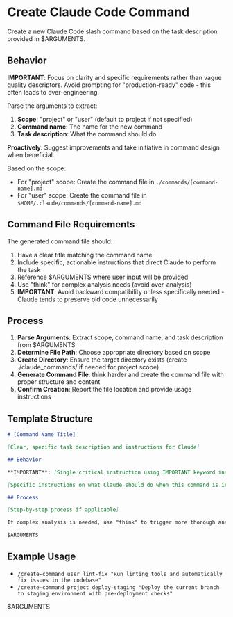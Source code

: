 # Create Claude Code Command

Create a new Claude Code slash command based on the task description provided in $ARGUMENTS.

## Behavior

**IMPORTANT**: Focus on clarity and specific requirements rather than vague quality descriptors. Avoid prompting for "production-ready" code - this often leads to over-engineering.

Parse the arguments to extract:

1. **Scope**: "project" or "user" (default to project if not specified)
2. **Command name**: The name for the new command
3. **Task description**: What the command should do

**Proactively**: Suggest improvements and take initiative in command design when beneficial.

Based on the scope:

- For "project" scope: Create the command file in `./commands/[command-name].md`
- For "user" scope: Create the command file in `$HOME/.claude/commands/[command-name].md`

## Command File Requirements

The generated command file should:

1. Have a clear title matching the command name
2. Include specific, actionable instructions that direct Claude to perform the task
3. Reference $ARGUMENTS where user input will be provided
4. Use "think" for complex analysis needs (avoid over-analysis)
5. **IMPORTANT**: Avoid backward compatibility unless specifically needed - Claude tends to preserve old code unnecessarily

## Process

1. **Parse Arguments**: Extract scope, command name, and task description from $ARGUMENTS
2. **Determine File Path**: Choose appropriate directory based on scope
3. **Create Directory**: Ensure the target directory exists (create ./claude_commands/ if needed for project scope)
4. **Generate Command File**: think harder and create the command file with proper structure and content
5. **Confirm Creation**: Report the file location and provide usage instructions

## Template Structure

```markdown
# [Command Name Title]

[Clear, specific task description and instructions for Claude]

## Behavior

**IMPORTANT**: [Single critical instruction using IMPORTANT keyword instead of repetition]

[Specific instructions on what Claude should do when this command is invoked]

## Process

[Step-by-step process if applicable]

If complex analysis is needed, use "think" to trigger more thorough analysis (use sparingly).

$ARGUMENTS
```

## Example Usage

- `/create-command user lint-fix "Run linting tools and automatically fix issues in the codebase"`
- `/create-command project deploy-staging "Deploy the current branch to staging environment with pre-deployment checks"`

$ARGUMENTS
